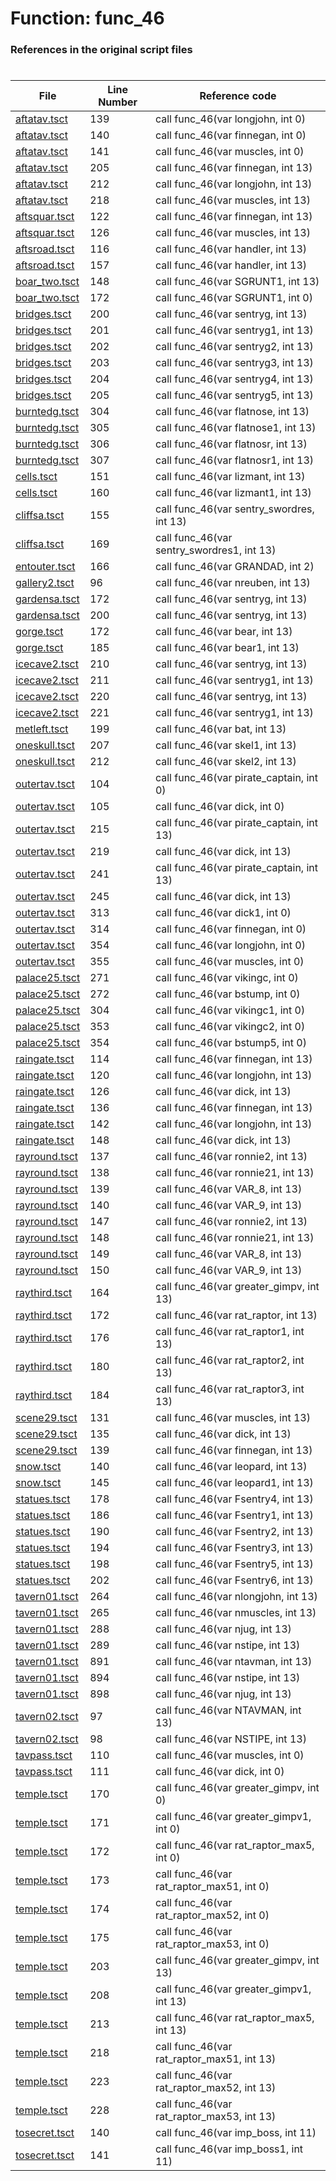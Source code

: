 # Function: func_46
### References in the original script files

#

| File | Line Number | Reference code |
| --- | --- | --- |
| [aftatav.tsct](../../../out/aftatav.tsct#L139) | 139 | call func_46(var longjohn, int 0) |
| [aftatav.tsct](../../../out/aftatav.tsct#L140) | 140 | call func_46(var finnegan, int 0) |
| [aftatav.tsct](../../../out/aftatav.tsct#L141) | 141 | call func_46(var muscles, int 0) |
| [aftatav.tsct](../../../out/aftatav.tsct#L205) | 205 | call func_46(var finnegan, int 13) |
| [aftatav.tsct](../../../out/aftatav.tsct#L212) | 212 | call func_46(var longjohn, int 13) |
| [aftatav.tsct](../../../out/aftatav.tsct#L218) | 218 | call func_46(var muscles, int 13) |
| [aftsquar.tsct](../../../out/aftsquar.tsct#L122) | 122 | call func_46(var finnegan, int 13) |
| [aftsquar.tsct](../../../out/aftsquar.tsct#L126) | 126 | call func_46(var muscles, int 13) |
| [aftsroad.tsct](../../../out/aftsroad.tsct#L116) | 116 | call func_46(var handler, int 13) |
| [aftsroad.tsct](../../../out/aftsroad.tsct#L157) | 157 | call func_46(var handler, int 13) |
| [boar_two.tsct](../../../out/boar_two.tsct#L148) | 148 | call func_46(var SGRUNT1, int 13) |
| [boar_two.tsct](../../../out/boar_two.tsct#L172) | 172 | call func_46(var SGRUNT1, int 0) |
| [bridges.tsct](../../../out/bridges.tsct#L200) | 200 | call func_46(var sentryg, int 13) |
| [bridges.tsct](../../../out/bridges.tsct#L201) | 201 | call func_46(var sentryg1, int 13) |
| [bridges.tsct](../../../out/bridges.tsct#L202) | 202 | call func_46(var sentryg2, int 13) |
| [bridges.tsct](../../../out/bridges.tsct#L203) | 203 | call func_46(var sentryg3, int 13) |
| [bridges.tsct](../../../out/bridges.tsct#L204) | 204 | call func_46(var sentryg4, int 13) |
| [bridges.tsct](../../../out/bridges.tsct#L205) | 205 | call func_46(var sentryg5, int 13) |
| [burntedg.tsct](../../../out/burntedg.tsct#L304) | 304 | call func_46(var flatnose, int 13) |
| [burntedg.tsct](../../../out/burntedg.tsct#L305) | 305 | call func_46(var flatnose1, int 13) |
| [burntedg.tsct](../../../out/burntedg.tsct#L306) | 306 | call func_46(var flatnosr, int 13) |
| [burntedg.tsct](../../../out/burntedg.tsct#L307) | 307 | call func_46(var flatnosr1, int 13) |
| [cells.tsct](../../../out/cells.tsct#L151) | 151 | call func_46(var lizmant, int 13) |
| [cells.tsct](../../../out/cells.tsct#L160) | 160 | call func_46(var lizmant1, int 13) |
| [cliffsa.tsct](../../../out/cliffsa.tsct#L155) | 155 | call func_46(var sentry_swordres, int 13) |
| [cliffsa.tsct](../../../out/cliffsa.tsct#L169) | 169 | call func_46(var sentry_swordres1, int 13) |
| [entouter.tsct](../../../out/entouter.tsct#L166) | 166 | call func_46(var GRANDAD, int 2) |
| [gallery2.tsct](../../../out/gallery2.tsct#L96) | 96 | call func_46(var nreuben, int 13) |
| [gardensa.tsct](../../../out/gardensa.tsct#L172) | 172 | call func_46(var sentryg, int 13) |
| [gardensa.tsct](../../../out/gardensa.tsct#L200) | 200 | call func_46(var sentryg, int 13) |
| [gorge.tsct](../../../out/gorge.tsct#L172) | 172 | call func_46(var bear, int 13) |
| [gorge.tsct](../../../out/gorge.tsct#L185) | 185 | call func_46(var bear1, int 13) |
| [icecave2.tsct](../../../out/icecave2.tsct#L210) | 210 | call func_46(var sentryg, int 13) |
| [icecave2.tsct](../../../out/icecave2.tsct#L211) | 211 | call func_46(var sentryg1, int 13) |
| [icecave2.tsct](../../../out/icecave2.tsct#L220) | 220 | call func_46(var sentryg, int 13) |
| [icecave2.tsct](../../../out/icecave2.tsct#L221) | 221 | call func_46(var sentryg1, int 13) |
| [metleft.tsct](../../../out/metleft.tsct#L199) | 199 | call func_46(var bat, int 13) |
| [oneskull.tsct](../../../out/oneskull.tsct#L207) | 207 | call func_46(var skel1, int 13) |
| [oneskull.tsct](../../../out/oneskull.tsct#L212) | 212 | call func_46(var skel2, int 13) |
| [outertav.tsct](../../../out/outertav.tsct#L104) | 104 | call func_46(var pirate_captain, int 0) |
| [outertav.tsct](../../../out/outertav.tsct#L105) | 105 | call func_46(var dick, int 0) |
| [outertav.tsct](../../../out/outertav.tsct#L215) | 215 | call func_46(var pirate_captain, int 13) |
| [outertav.tsct](../../../out/outertav.tsct#L219) | 219 | call func_46(var dick, int 13) |
| [outertav.tsct](../../../out/outertav.tsct#L241) | 241 | call func_46(var pirate_captain, int 13) |
| [outertav.tsct](../../../out/outertav.tsct#L245) | 245 | call func_46(var dick, int 13) |
| [outertav.tsct](../../../out/outertav.tsct#L313) | 313 | call func_46(var dick1, int 0) |
| [outertav.tsct](../../../out/outertav.tsct#L314) | 314 | call func_46(var finnegan, int 0) |
| [outertav.tsct](../../../out/outertav.tsct#L354) | 354 | call func_46(var longjohn, int 0) |
| [outertav.tsct](../../../out/outertav.tsct#L355) | 355 | call func_46(var muscles, int 0) |
| [palace25.tsct](../../../out/palace25.tsct#L271) | 271 | call func_46(var vikingc, int 0) |
| [palace25.tsct](../../../out/palace25.tsct#L272) | 272 | call func_46(var bstump, int 0) |
| [palace25.tsct](../../../out/palace25.tsct#L304) | 304 | call func_46(var vikingc1, int 0) |
| [palace25.tsct](../../../out/palace25.tsct#L353) | 353 | call func_46(var vikingc2, int 0) |
| [palace25.tsct](../../../out/palace25.tsct#L354) | 354 | call func_46(var bstump5, int 0) |
| [raingate.tsct](../../../out/raingate.tsct#L114) | 114 | call func_46(var finnegan, int 13) |
| [raingate.tsct](../../../out/raingate.tsct#L120) | 120 | call func_46(var longjohn, int 13) |
| [raingate.tsct](../../../out/raingate.tsct#L126) | 126 | call func_46(var dick, int 13) |
| [raingate.tsct](../../../out/raingate.tsct#L136) | 136 | call func_46(var finnegan, int 13) |
| [raingate.tsct](../../../out/raingate.tsct#L142) | 142 | call func_46(var longjohn, int 13) |
| [raingate.tsct](../../../out/raingate.tsct#L148) | 148 | call func_46(var dick, int 13) |
| [rayround.tsct](../../../out/rayround.tsct#L137) | 137 | call func_46(var ronnie2, int 13) |
| [rayround.tsct](../../../out/rayround.tsct#L138) | 138 | call func_46(var ronnie21, int 13) |
| [rayround.tsct](../../../out/rayround.tsct#L139) | 139 | call func_46(var VAR_8, int 13) |
| [rayround.tsct](../../../out/rayround.tsct#L140) | 140 | call func_46(var VAR_9, int 13) |
| [rayround.tsct](../../../out/rayround.tsct#L147) | 147 | call func_46(var ronnie2, int 13) |
| [rayround.tsct](../../../out/rayround.tsct#L148) | 148 | call func_46(var ronnie21, int 13) |
| [rayround.tsct](../../../out/rayround.tsct#L149) | 149 | call func_46(var VAR_8, int 13) |
| [rayround.tsct](../../../out/rayround.tsct#L150) | 150 | call func_46(var VAR_9, int 13) |
| [raythird.tsct](../../../out/raythird.tsct#L164) | 164 | call func_46(var greater_gimpv, int 13) |
| [raythird.tsct](../../../out/raythird.tsct#L172) | 172 | call func_46(var rat_raptor, int 13) |
| [raythird.tsct](../../../out/raythird.tsct#L176) | 176 | call func_46(var rat_raptor1, int 13) |
| [raythird.tsct](../../../out/raythird.tsct#L180) | 180 | call func_46(var rat_raptor2, int 13) |
| [raythird.tsct](../../../out/raythird.tsct#L184) | 184 | call func_46(var rat_raptor3, int 13) |
| [scene29.tsct](../../../out/scene29.tsct#L131) | 131 | call func_46(var muscles, int 13) |
| [scene29.tsct](../../../out/scene29.tsct#L135) | 135 | call func_46(var dick, int 13) |
| [scene29.tsct](../../../out/scene29.tsct#L139) | 139 | call func_46(var finnegan, int 13) |
| [snow.tsct](../../../out/snow.tsct#L140) | 140 | call func_46(var leopard, int 13) |
| [snow.tsct](../../../out/snow.tsct#L145) | 145 | call func_46(var leopard1, int 13) |
| [statues.tsct](../../../out/statues.tsct#L178) | 178 | call func_46(var Fsentry4, int 13) |
| [statues.tsct](../../../out/statues.tsct#L186) | 186 | call func_46(var Fsentry1, int 13) |
| [statues.tsct](../../../out/statues.tsct#L190) | 190 | call func_46(var Fsentry2, int 13) |
| [statues.tsct](../../../out/statues.tsct#L194) | 194 | call func_46(var Fsentry3, int 13) |
| [statues.tsct](../../../out/statues.tsct#L198) | 198 | call func_46(var Fsentry5, int 13) |
| [statues.tsct](../../../out/statues.tsct#L202) | 202 | call func_46(var Fsentry6, int 13) |
| [tavern01.tsct](../../../out/tavern01.tsct#L264) | 264 | call func_46(var nlongjohn, int 13) |
| [tavern01.tsct](../../../out/tavern01.tsct#L265) | 265 | call func_46(var nmuscles, int 13) |
| [tavern01.tsct](../../../out/tavern01.tsct#L288) | 288 | call func_46(var njug, int 13) |
| [tavern01.tsct](../../../out/tavern01.tsct#L289) | 289 | call func_46(var nstipe, int 13) |
| [tavern01.tsct](../../../out/tavern01.tsct#L891) | 891 | call func_46(var ntavman, int 13) |
| [tavern01.tsct](../../../out/tavern01.tsct#L894) | 894 | call func_46(var nstipe, int 13) |
| [tavern01.tsct](../../../out/tavern01.tsct#L898) | 898 | call func_46(var njug, int 13) |
| [tavern02.tsct](../../../out/tavern02.tsct#L97) | 97 | call func_46(var NTAVMAN, int 13) |
| [tavern02.tsct](../../../out/tavern02.tsct#L98) | 98 | call func_46(var NSTIPE, int 13) |
| [tavpass.tsct](../../../out/tavpass.tsct#L110) | 110 | call func_46(var muscles, int 0) |
| [tavpass.tsct](../../../out/tavpass.tsct#L111) | 111 | call func_46(var dick, int 0) |
| [temple.tsct](../../../out/temple.tsct#L170) | 170 | call func_46(var greater_gimpv, int 0) |
| [temple.tsct](../../../out/temple.tsct#L171) | 171 | call func_46(var greater_gimpv1, int 0) |
| [temple.tsct](../../../out/temple.tsct#L172) | 172 | call func_46(var rat_raptor_max5, int 0) |
| [temple.tsct](../../../out/temple.tsct#L173) | 173 | call func_46(var rat_raptor_max51, int 0) |
| [temple.tsct](../../../out/temple.tsct#L174) | 174 | call func_46(var rat_raptor_max52, int 0) |
| [temple.tsct](../../../out/temple.tsct#L175) | 175 | call func_46(var rat_raptor_max53, int 0) |
| [temple.tsct](../../../out/temple.tsct#L203) | 203 | call func_46(var greater_gimpv, int 13) |
| [temple.tsct](../../../out/temple.tsct#L208) | 208 | call func_46(var greater_gimpv1, int 13) |
| [temple.tsct](../../../out/temple.tsct#L213) | 213 | call func_46(var rat_raptor_max5, int 13) |
| [temple.tsct](../../../out/temple.tsct#L218) | 218 | call func_46(var rat_raptor_max51, int 13) |
| [temple.tsct](../../../out/temple.tsct#L223) | 223 | call func_46(var rat_raptor_max52, int 13) |
| [temple.tsct](../../../out/temple.tsct#L228) | 228 | call func_46(var rat_raptor_max53, int 13) |
| [tosecret.tsct](../../../out/tosecret.tsct#L140) | 140 | call func_46(var imp_boss, int 11) |
| [tosecret.tsct](../../../out/tosecret.tsct#L141) | 141 | call func_46(var imp_boss1, int 11) |
